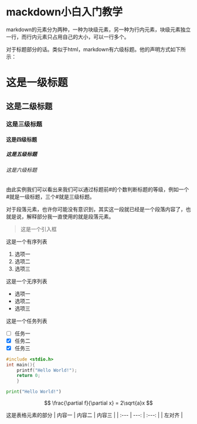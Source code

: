 # mackdown小白入门教学

markdown的元素分为两种，一种为块级元素，另一种为行内元素，块级元素独立一行，而行内元素只占用自己的大小，可以一行多个。

对于标题部分的话。类似于html，markdown有六级标题。他的声明方式如下所示：
# 这是一级标题
## 这是二级标题
### 这是三级标题
#### 这是四级标题
##### 这是五级标题
###### 这是六级标题
由此实例我们可以看出来我们可以通过标题前#的个数判断标题的等级，例如一个#就是一级标题，三个#就是三级标题。

对于段落元素，也许你可能没有意识到，其实这一段就已经是一个段落内容了，也就是说，解释部分我一直使用的就是段落元素。

> 这是一个引入框

这是一个有序列表
1. 选项一
2. 选项二
3. 选项三

这是一个无序列表
- 选项一
- 选项二
- 选项三

这是一个任务列表
- [ ] 任务一
- [x] 任务二
- [x] 任务三

```c
#include <stdio.h>
int main(){
	printf("Hello World!");
	return 0;
	}
```
```python
print("Hello World!")
```
$$
\frac{\partial f}{\partial x} = 2\sqrt{a}x
$$

这是表格元素的部分
| 内容一 | 内容二 | 内容三 |
| :--- | ---: | :---: |
| 左对齐 |
<!--stackedit_data:
eyJoaXN0b3J5IjpbMTQ2ODMxOTg2NywxMjQ3NTYxODMsLTIwNz
QwNTEzOTksMTI3MzI5ODY1LC0xMjk5MDgxMDI4LC0xMjk5MDQx
NTEwLDE1ODE0MDY4MTQsLTIxMzQ2NTE0NjYsLTIwODg3NDY2MT
JdfQ==
-->
